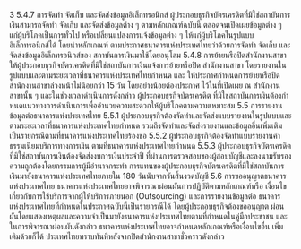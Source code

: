 3
5.4.7 การจัดทํา จัดเก็บ และจัดส่งข้อมูลอิเล็กทรอนิกส์
ผู้ประกอบธุรกิจบัตรเครดิตที่มิใช่สถาบันการเงินสามารถจัดทำ จัดเก็บ
และจัดส่งข้อมูลต่าง ๆ ตามหลักเกณฑ์ฉบับนี้ ตลอดจนเปิดเผยข้อมูลต่าง ๆ แก่ผู้บริโภคเป็นการทั่วไป
หรือเปลี่ยนแปลงการแจ้งข้อมูลต่าง ๆ ให้แก่ผู้บริโภคในรูปแบบอิเล็กทรอนิกส์ได้ โดยนำหลักเกณฑ์
ตามประกาศธนาคารแห่งประเทศไทยว่าด้วยการจัดทํา จัดเก็บ และจัดส่งข้อมูลอิเล็กทรอนิกส์ของ
สถาบันการเงินมาใช้โดยอนุโลม
5.4.8 การย้ายหรือปิดสำนักงานสาขา
ให้ผู้ประกอบธุรกิจบัตรเครดิตที่มิใช่สถาบันการเงินแจ้งการย้ายหรือปิด
สำนักงานสาขา โดยรายงานในรูปแบบและตามระยะเวลาที่ธนาคารแห่งประเทศไทยกำหนด และ
ให้ประกาศกําหนดการย้ายหรือปิดสำนักงานสาขาล่วงหน้าไม่น้อยกว่า 15 วัน โดยอย่างน้อยต้องประกาศ
ไว้ในที่เปิดเผย ณ สํานักงานสาขานั้น ๆ และในช่วงเวลาดำเนินการดังกล่าว ผู้ประกอบธุรกิจบัตรเครดิต
ที่มิใช่สถาบันการเงินต้องกําหนดแนวทางการดำเนินการเพื่ออำนวยความสะดวกให้ผู้บริโภคตามความเหมาะสม
5.5 การรายงานข้อมูลต่อธนาคารแห่งประเทศไทย
5.5.1 ผู้ประกอบธุรกิจต้องจัดทำและจัดส่งแบบรายงานในรูปแบบและ
ตามระยะเวลาที่ธนาคารแห่งประเทศไทยกำหนด รวมถึงจัดทำและจัดส่งรายงานและข้อมูลอื่นเพิ่มเติม
เป็นรายกรณีตามที่ธนาคารแห่งประเทศไทยร้องขอ
5.5.2 ผู้ประกอบธุรกิจต้องจัดทำแบบรายงานค่าธรรมเนียมบริการทางการเงิน
ตามที่ธนาคารแห่งประเทศไทยกําหนด
5.5.3 ผู้ประกอบธุรกิจบัตรเครดิตที่มิใช่สถาบันการเงินต้องจัดส่งงบการเงินประจำปี
ที่ผ่านการตรวจสอบของผู้สอบบัญชีและลงนามรับรองความถูกต้องโดยกรรมการผู้มีอำนาจกระทำ
การแทนของผู้ประกอบธุรกิจบัตรเครดิตที่มิใช่สถาบันการเงินมายังธนาคารแห่งประเทศไทยภายใน
180 วันนับจากวันสิ้นงวดบัญชี
5.6 การขออนุญาตธนาคารแห่งประเทศไทย
ธนาคารแห่งประเทศไทยอาจพิจารณาผ่อนผันการปฏิบัติตามหลักเกณฑ์หรือ
เงื่อนไขเกี่ยวกับการใช้บริการจากผู้ให้บริการภายนอก (Outsourcing) และการรายงานข้อมูลต่อ
ธนาคารแห่งประเทศไทยที่กำหนดในประกาศฉบับนี้เป็นรายกรณีได้ โดยผู้ประกอบธุรกิจต้องขออนุญาต
ผ่อนผันโดยแสดงเหตุผลและความจําเป็นมายังธนาคารแห่งประเทศไทยตามที่กำหนดในคู่มือประชาชน
และในการพิจารณาผ่อนผันดังกล่าว ธนาคารแห่งประเทศไทยอาจกําหนดหลักเกณฑ์หรือเงื่อนไขอื่น
เพิ่มเติมด้วยก็ได้
ประเทศไทยทราบทันทีหลังจากปิดสำนักงานสาขาชั่วคราวดังกล่าว
